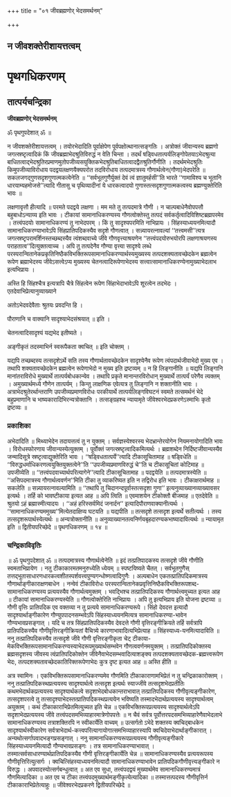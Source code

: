 +++
title = "०१ जीवब्रह्मणोर् भेदसमर्थनम्"

+++


## न जीवशक्तेरीशायत्तत्वम्

# **पृथगधिकरणम्**

## **तात्पर्यचन्द्रिका**

**जीवब्रह्मणोर् भेदसमर्थनम्**

ॐ पृथगुपदेशात् ॐ ॥

न जीवशक्तेरीशायत्तत्वम् । तयोरभेदादिति पूर्वाक्षेपेण पूर्वपक्षोत्थानात्सङ्गतिः । अत्रोक्तं जीवान्यस्य ब्रह्मणो जगत्स्रष्टृत्वादिकं किं जीवब्रह्माभेदश्रुतिविरुद्धं न वेति चिन्ता । तदर्थं षडि्वधतात्पर्यलिङ्गोपेतयाऽभेदश्रुत्या बाधितत्वाद्भेदश्रुतिरप्रमाणमुतोपजीव्यसयुक्तिकभेदश्रुतिबाधितत्वादद्वैतश्रुतिर्गौणीति । तदर्थमभेदश्रुतिः किमुपजीव्याविरोधाय पदद्वयलक्षणयैक्यपरोत तदविरोधाय तत्पदमात्रस्य गौणार्थत्वेन(गौणा)भेदपरेति ॥ सकलजगद्गुणसदृशगुणात्मकत्वेनेति ॥ ‘‘सर्वभूतगुणैर्युक्तं देवं त्वं ज्ञातुमर्हसी’’ति भारते ‘‘गामाविश्य च भूतानि धारयाम्यहमोजसे’’त्यादि गीतासु च पृथिव्यादीनां ये धारकत्वादयो गुणास्तत्सदृशगुणात्मकत्वस्य ब्रह्मण्युक्तेरिति भावः ॥

लक्षणावृत्तौ हीत्यादि ॥ परमते पदद्वये लक्षणा । मम मते तु तत्पदमात्रे गौणी । न चाल्पबाधेनैवोपपत्तौ बहुबाधोऽन्याय्य इति भावः । टीकायां सामानाधिकरण्यस्य गौणत्वोक्तेस्तु तत्पदं सर्वकर्तृत्वादिविशिष्टब्रह्मपरमेव । तत्त्वंपदयोः सामानाधिकरण्यं तु नाभेदपरम् । किं तु सादृश्यपरमिति नाभिप्रायः । सिंहस्याध्ययनमित्यादौ सामानाधिकरण्याभावेऽपि सिंहप्रातिपदिकस्यैव सदृशे गौणत्वात् । सन्न्यायरत्नावल्यां ‘‘तत्त्वमसी’’त्यत्र जगत्स्रष्टृपरामर्शिनस्तच्छब्दस्यैव त्वंशब्दवाच्ये जीवे गौणवृत्त्याश्रयणेन ‘‘तत्त्वंपदयोरुभयोरपि लक्षणाश्रयणस्य पराहतात्व’’दित्युक्तत्वाच्च । अपि तु तत्पदेनैव गौण्या वृत्त्या सादृश्ये लब्धे परस्परान्वितानेकप्रकृतिनिष्ठैकविभक्तिरूपसामानाधिकरण्यार्थस्यमुख्यस्य तत्पदशक्यतावच्छेदकेन ब्रह्मत्वेन रूपेण ब्रह्माभेदस्य जीवेऽसत्त्वेऽप्य मुख्यस्य चेतनत्वादिरूपेणाभेदस्य सत्त्वात्सामानाधिकरण्येनामुख्याभेदलाभ इत्यभिप्रायः ।

अस्ति हि सिंहश्चैत्र इत्यत्रापि चैत्रे सिंहत्वेन रूपेण सिंहाभेदाभावेऽपि शूरत्वेन तदभेदः । एतदेवाभिप्रेत्यानुव्याख्याने

अतोऽभेदवदेवैताः श्रुतयः प्रवदन्ति हि ।

पौराणानि च वाक्यानि सादृश्याभेदसंश्रयात् ॥ इति ।

चेतनत्वादिसादृश्यं यद्यभेद इतीष्यते ।

अङ्गीकृतं तदस्माभिर्न स्वरूपैकता क्वचित् ॥ इति चोक्तम् ।

यद्यपि तच्छब्दस्य तत्सदृशेऽर्थे सति तस्य गौणार्थतावच्छेदकेन सादृश्येनैव रूपेण त्वंपदार्थजीवाभेदो मुख्य एव । तथापि शक्यतावच्छेदकेन ब्रह्मत्वेन रूपेणाभेदो न मुख्य इति द्रष्टव्यम् ॥ न हि लिङ्गानीति ॥ यद्यपि लिङ्गानि मानांतराविरोधे मुख्यार्थे तात्पर्यबोधकान्येव । तथापि प्रकृते मानान्तरविरोधान् मुख्यार्थे तात्पर्यं परेणैव त्यक्तम् । अमुख्यार्थमध्ये गौणेन तात्पर्यम् । किन्तु लाक्षणिक एवेत्यत्र तु लिङ्गानि न शक्तानीति भावः । अत्राभेदश्रुतेरर्थान्तराणि उपजीव्यप्रमाणविरोधः परकीयार्थे तात्पर्यलिङ्गविघटनं स्वमते तत्समर्थनं भेदे बहुप्रमाणानि च भाष्यकारादिभिरन्यत्रोक्तानि । तत्सङ्ग्रहश्च न्यायामृते जीवेश्वरभेदप्रकरणेऽस्माभिः कृतो द्रष्टव्यः ॥

### **प्रकाशिका**

अभेदादिति ॥ मिथ्याभेदेन तदायत्तत्वं तु न युक्तम् । सर्वज्ञस्येश्वरस्य भेदभ्रान्तेरयोगेन नियमनायोगादिति भावः । विरोधस्फोरणाय जीवान्यस्येत्युक्तम् । पूर्वोक्तं जगत्स्रष्टृत्वादिकमित्यर्थः । ब्रह्मशब्देन निर्दिष्टजीवान्यस्यैव जन्मादिसूत्रे स्रष्टृत्वाद्युक्तेरिति भावः । ‘‘षडि्वधतात्पर्ये’’त्यादि टीकासूचितामाह ॥ षडि्वधेति ॥ ‘‘विरुद्धधर्माधिकरणत्वयुक्तियुक्तत्वेने’’ति ‘‘उपजीव्यप्रमाणविरुद्धं चे’’ति च टीकासूचितां कोटिमाह ॥ उपजीव्येति ॥ ‘‘तत्त्वंपदवाच्यार्थपरित्यागेने’’त्यादि टीकासूचितामाह ॥ पदद्वयेति ॥ तत्पदमात्रस्येति ॥ ‘‘असिपदमात्रस्य गौणार्थत्ववर्णन’’मिति टीका तु व्याकरिष्यत इति न तद्विरोध इति भावः । टीकाक्षरार्थमाह ॥ सकलेति ॥ सन्न्यायरत्नावल्यामिति ॥ ‘‘तथापि तु चिदानन्दपूर्वास्तत्सदृशा गुणा’’ इत्यनुव्याख्यानव्याख्यावसर इत्यर्थः । तर्हि को भावष्टीकाया इत्यत आह ॥ अपि त्विति ॥ एवमाशयेन टीकोक्तौ बीजमाह ॥ एतदेवेति ॥ श्रुतयो ऽहं ब्रह्मास्मीत्यादयः । ‘‘अहं हरिस्सर्वमिदं जनार्दन’’ इत्यादिपौराणवाक्यानीत्यर्थः । ‘‘सामानाधिकरण्यममुख्य’’मित्येतदाक्षिप्य घटयति ॥ यद्यपीति ॥ तत्सदृशे तत्सदृश इत्यर्थे सतीत्यर्थः । तस्य तत्सदृशरूपार्थस्येत्यर्थः ॥ अन्यत्रोक्तानीति ॥ अनुव्याख्यानतत्वनिर्णयबृहदारण्यकभाष्यादावित्यर्थः ॥ न्यायामृत इति ॥ द्वितीयपरिच्छेदे ॥ पृथगधिकरणम् ॥ १४ ॥

### **चन्द्रिकाविवृतिः**

॥ ॐ पृथगुपदेशात् ॐ ॥ तत्पदमात्रस्य गौणार्थत्वेनेति ॥ इदं तत्प्रतिपादकस्य तत्सदृशे जीवे गौणीति स्वमताभिप्रायेण । नतु टीकाकारमतमनुरुध्येति ध्येयम् ॥ स्पष्टयिष्यते चैतत् । सर्वभूतगुणैस् तत्तद्भूतासाधारणधारकत्वशीतस्पर्शवत्त्वपुण्यगन्धोष्णत्वादिगुणैः । अल्पबाधेन एकतत्प्रातिपदिकमात्रस्य गौणार्थाङ्गीकाराक्षणबाधेन । नन्वेवं टीकाविरोधः परस्परान्वितानेकप्रवृत्तिनिष्ठैकविभक्तिरूपशब्द-सामानाधिकरण्यस्य प्रत्ययस्यैव गौणार्थत्वमुक्तम् । भवद्भिश्च तत्प्रातिपदिकस्य गौणार्थत्त्वमुच्यत इत्यत आह ॥ टीकायां सामानाधिकरण्यस्येति ॥ गौणत्वोक्तेरिति नाभिप्रायः । अपि तु इत्यभिप्राय इति योजना द्रष्टव्या ॥ गौणी वृत्तिः प्रातिपदिक एव वक्तव्या न तु प्रत्यये सामानाधिकरण्यरूपे । सिंहो देवदत्त इत्यादौ सादृश्यार्थाङ्गीकारेण गौण्युपपादनसम्भवेऽपि सिंहस्याध्ययनमित्यत्र सामानाधिकरण्या-भावेन गौण्यभावप्रसङ्गात् । यदि च तत्र सिंहप्रातिपदिकस्यैव देवदत्ते गौणी वृत्तिरङ्गीक्रियते तर्हि सर्वत्रापि प्रातिपदिकस्यैव गौणीवृत्तिरङ्गीक्रियतां वैचित्र्ये कारणाभावादित्यभिप्रेत्याह ॥ सिंहस्याध्य-यनमित्यादाविति ॥ ननु तत्प्रातिपदिकस्यैव तत्सदृशे जीवे गौणी वृत्तिरङ्गीकृता चेट् टीकाया-मेकविभक्तिरूपसामानाधिकरण्यस्याभेदरूपमुख्यार्थसम्भवेन गौणत्ववर्णनमयुक्तम् । तत्प्रातिपदिकोक्तस्य ब्रह्मसदृशस्य जीवस्य त्वंप्रातिपदिकोक्तेन जीवेनैवाभेदसम्भवादित्याशङ्क्य तत्पदशक्यतावच्छेदक-ब्रह्मत्त्वरूपेण भेदः, तत्पदशक्यतावच्छेदकातिरिक्तरूपेणाभेदः कुत्र दृष्ट इत्यत आह ॥ अस्ति हीति ॥

अत्र स्वामिनः । एकविभक्तिरूपसामानाधिकरण्यमेव गौणमिति टीकाकाराणामभिप्रेतं न तु चन्द्रिकाकारोक्तम् । ननु तत्प्रातिपदिकस्थप्रत्ययस्य सादृश्यार्थत्वे तत्सदृश इत्यर्थः स्याज्जीवे तत्सदृशभेदप्रतीतिः कथमभेदार्थकप्रत्ययस्य सादृश्यार्थकत्वे सदृशाभेदबोधकान्तराभावात् तत्प्रातिपदिकस्य गौणीवृत्यङ्गीकारेण, तत्सदृशपरत्वे तु तत्सादृश्याभेदस्तत्प्रातिपदिकस्थप्रत्ययेन भविष्यति तस्मादभेदार्थप्रत्ययस्य सादृश्यार्थत्वम् अयुक्तम् । कथं टीकाकाराभिप्रेतमित्युच्यत इति चेन्न ॥ एकविभक्तिरूपप्रत्ययस्य सादृश्यार्थत्वेऽपि सदृशाभेदप्रत्ययस्य जीवे तत्त्वंपदसमभिव्याहारमात्रेणोपपत्तेः ॥ न चैवं सर्वत्र पूर्वोत्तरपदसमभिव्याहारेणैवाभेदलाभे सामानाधिकरण्यस्य तत्राशक्तिरपि न स्वीकार्येति वाच्यम् ॥ उत्सर्गतो ऽभेदे शक्तस्य क्वचिद्बाधकेन सादृश्यार्थस्वीकारेण सर्वत्राभेदार्थ-कत्त्वपरित्यागायोगात्समभिव्याहारस्यापि क्वचिदेवाभेदार्थाङ्गीकारात् । अन्यथोत्सर्गापवादभङ्गप्रसङ्गात् । ननु सामानाधिकरण्यरूपप्रत्ययस्य गौणीवृत्यङ्गीकारे सिंहस्याध्ययनमित्यादौ गौण्यभावप्रसङ्गः । तत्र सामानाधिकरण्याभावात् । तस्मात्सर्वसाधारण्यार्थप्रातिपदिकस्यैव गौणी वृत्तिरङ्गीकार्येति चेन्न ॥ सामानाधिकरण्यस्यैव प्रत्ययरूपस्य गौणीवृत्तिरित्युत्सर्गः । क्वचित्सिंहस्याध्ययनमित्यादौ सामानाधिकरण्याभावेन प्रातिपदिकगौणीवृत्त्यङ्गीकारे न विरुद्धः । अपवादस्योत्सर्गबन्धुत्वात् ॥ अत एव सुधा, तत्त्वंपदद्वयं मुख्यार्थमेव सामानाधिकरण्यमात्रं गौणमित्यादिका ॥ अत एव च टीका तत्त्वंपदमुख्यार्थमङ्गीकृत्येत्यादिका ॥ तस्मात्तत्पदस्य गौणीवृत्तिर्न टीकाकाराभिप्रेतेत्याहुः ॥ जीवेश्वरभेदप्रकरणे द्वितीयपरिच्छेदे ॥


